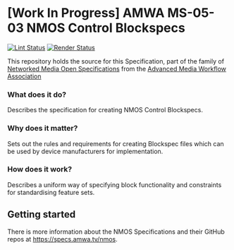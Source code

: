 # \[Work In Progress\] AMWA MS-05-03 NMOS Control Blockspecs

[![Lint Status](https://github.com/AMWA-TV/ms-05-03/workflows/Lint/badge.svg)](https://github.com/AMWA-TV/ms-05-03/actions?query=workflow%3ALint)
[![Render Status](https://github.com/AMWA-TV/ms-05-03/workflows/Render/badge.svg)](https://github.com/AMWA-TV/ms-05-03/actions?query=workflow%3ARender)

This repository holds the source for this Specification, part of the family of [Networked Media Open Specifications](https://specs.amwa.tv/nmos) from the [Advanced Media Workflow Association](https://amwa.tv)

<!-- INTRO-START -->

### What does it do?

Describes the specification for creating NMOS Control Blockspecs.

### Why does it matter?

Sets out the rules and requirements for creating Blockspec files which can be used by device manufacturers for implementation.

### How does it work?

Describes a uniform way of specifying block functionality and constraints for standardising feature sets.

<!-- INTRO-END -->

## Getting started

There is more information about the NMOS Specifications and their GitHub repos at <https://specs.amwa.tv/nmos>.
